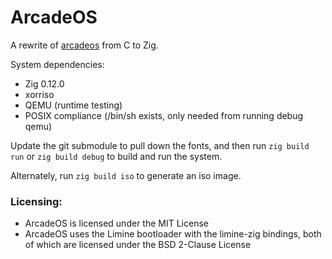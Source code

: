 # ArcadeOS

A rewrite of [arcadeos](https://github.com/amusingimpala75/arcadeos) from C to Zig.

System dependencies:
- Zig 0.12.0
- xorriso
- QEMU (runtime testing)
- POSIX compliance (/bin/sh exists, only needed from running debug qemu)

Update the git submodule to pull down the fonts, and then
run `zig build run` or `zig build debug` to build and run the system.

Alternately, run `zig build iso` to generate an iso image.

### Licensing:
- ArcadeOS is licensed under the MIT License
- ArcadeOS uses the Limine bootloader with the limine-zig bindings, both of
		which are licensed under the BSD 2-Clause License

<!---
We really need to find an alternative to the vga-text-mode-fonts which actually has a license, yikes.
-->
